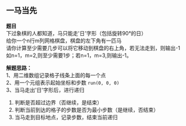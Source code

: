 ## 一马当先

**题目**    
下过象棋的人都知道，马只能走'日'字形（包括旋转90°的日）    
给你一个n行m列网格棋盘，棋盘的左下角有一匹马    
请你计算至少需要几步可以将它移动到棋盘的右上角，若无法走到，则输出-1    
如n=1，m=2,则至少需要1步；若n=1，m=3,则输出-1。

**解题思路：**    
1、用二维数组记录格子线条上面的每一个点    
2、用一个元组表示起始坐标和步数 `run(0, 0, 0)`     
3、当马走出'日'字形后，进行递归    
1. 判断是否超过边界（否继续，是结束）    
2. 判断当前到达的格子的步数是否为最小步数（是继续，否结束）    
3. 当马走到目标地点，记录步数，结束当前递归